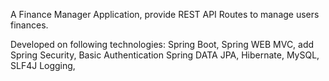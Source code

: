 A Finance Manager Application, 
provide REST API Routes
to manage users finances.

Developed on following technologies:
Spring Boot, Spring WEB MVC,
add Spring Security, Basic Authentication Spring DATA JPA,
Hibernate, MySQL, SLF4J Logging, 

